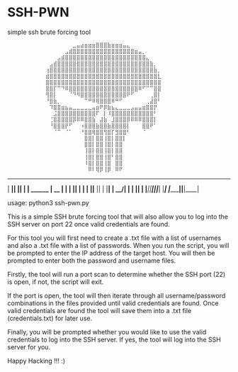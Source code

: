 # SSH-PWN
simple ssh brute forcing tool



                ⠀⠀⠀⠀⠀⠀⠀⣀⣤⣴⣶⣶⣶⣿⣿⣿⣷⣶⣶⣶⣤⣄⠀⠀⠀⠀⠀⠀⠀⠀
                ⠀⠀⠀⠀⠀⣠⣾⣿⣿⣿⣿⣿⣿⣿⣿⣿⣿⣿⣿⣿⣿⣿⣿⣶⣤⡀⠀⠀⠀⠀
                ⠀⠀⠀⣠⣾⣿⣿⣿⣿⣿⣿⣿⣿⣿⣿⣿⣿⣿⣿⣿⣿⣿⣿⣿⣿⣿⣄⠀⠀⠀
                ⠀⣠⣾⣿⣿⣿⣿⣿⣿⣿⣿⣿⣿⣿⣿⣿⣿⣿⣿⣿⣿⣿⣿⣿⣿⣿⣿⣷⡀⠀
                ⢰⣿⣿⣿⣿⣿⣿⣿⣿⣿⣿⣿⣿⣿⣿⣿⣿⣿⣿⣿⣿⣿⣿⣿⣿⣿⣿⣿⣷⡀
                ⣾⣿⣿⣿⣿⣿⣿⣿⣿⣿⣿⣿⣿⣿⣿⣿⣿⣿⣿⣿⣿⣿⣿⣿⣿⣿⣿⣿⣿⣇
                ⣿⣿⣿⣿⣿⣿⣿⣿⣿⣿⣿⣿⣿⣿⣿⣿⣿⣿⣿⣿⣿⣿⣿⣿⣿⣿⣿⣿⣿⣿
                ⣿⣿⡏⠉⠙⠿⣿⣿⣿⣿⣿⣿⣿⣿⣿⣿⣿⣿⣿⣿⣿⣿⣿⣿⠿⠋⠉⠉⣿⣿
                ⢻⣿⡇⠀⠀⠀⠈⠙⠻⣿⣿⣿⣿⣿⣿⣿⣿⣿⣿⣿⣿⠟⠋⠀⠀⠀⠀⢀⣿⡇
                ⠘⣿⣷⡀⠀⠀⠀⠀⠀⠀⠉⠛⠿⢿⣿⣿⣿⠿⠛⠋⠀⠀⠀⠀⠀⠀⢀⣼⣿⠃
                ⠀⠹⣿⣿⣶⣦⣤⣀⣀⣀⣀⣀⣤⣶⠟⡿⣷⣦⣄⣀⣀⣀⣠⣤⣤⣶⣿⣿⡟⠀
                ⠀⠀⣨⣿⣿⣿⣿⣿⣿⣿⣿⣿⣿⠏⠀⡇⠸⣿⣿⣿⣿⣿⣿⣿⣿⣿⣿⣿⠃⠀
                ⠀⢈⣿⣿⣿⣿⣿⡿⠿⠿⣿⣿⣷⠀⣼⣷⠀⣸⣿⣿⣿⡿⠿⠿⠿⣿⣿⣿⡇⠀
                ⠀⠘⣿⣿⣿⡟⠋⠀⠀⠰⣿⣿⣿⣷⣿⣿⣷⣿⣿⣿⣿⡇⠀⠀⠀⣿⣿⠟⠁⠀
                ⠀⠀⠈⠉⠀⠈⠁⠀⠀⠘⣿⣿⢿⣿⣿⢻⣿⡏⣻⣿⣿⠃⠀⠀⠀⠈⠀⠀⠀⠀
                ⠀⠀⠀⠀⠀⠀⠀⠀⠀⠀⣿⣿⡇⣿⣿⢸⣿⡇⣿⣿⡇⠀⠀⠀⠀⠀⠀⠀⠀⠀
                ⠀⠀⠀⠀⠀⠀⠀⠀⠀⠀⣿⣿⡇⣿⣿⢸⣿⡇⣿⣿⠀⠀⠀⠀⠀⠀⠀⠀⠀⠀
                ⠀⠀⠀⠀⠀⠀⠀⠀⠀⠀⢸⣿⡇⣿⣿⢸⣿⡇⣿⣿⠀⠀⠀⠀⠀⠀⠀⠀⠀⠀
                ⠀⠀⠀⠀⠀⠀⠀⠀⠀⠀⢸⣿⡇⣿⣿⢸⣿⠃⣿⣿⠀⠀⠀⠀⠀⠀⠀⠀⠀⠀
                ⠀⠀⠀⠀⠀⠀⠀⠀⠀⠀⠸⣿⡇⣿⣿⢸⣿⠀⣿⣿⠀⠀⠀⠀⠀⠀⠀⠀⠀⠀
                ⠀⠀⠀⠀⠀⠀⠀⠀⠀⠀⠀⠿⠇⢿⡿⢸⡿⠀⠿⠟⠀⠀⠀⠀⠀⠀⠀⠀⠀⠀

 _______  _______  _______            ______  ________  _______
|     __||     __||   |   |  ______  |   __ \|  |  |  ||    |  |
|__     ||__     ||       | |______| |    __/|  |  |  ||       |
|_______||_______||___|___|          |___|   |________||__|____|


usage: python3 ssh-pwn.py


This is a simple SSH brute forcing tool that will also allow you to log into the SSH server on port 22 once valid credentials are found.

For this tool you will first need to create a .txt file with a list of usernames and also a .txt file with a list of passwords.
When you run the script, you will be prompted to enter the IP address of the target host. You will then be prompted to enter both the password and username files.

Firstly, the tool will run a port scan to determine whether the SSH port (22) is open, if not, the script will exit.

If the port is open, the tool will then iterate through all username/password combinations in the files provided until valid credentials are found. 
Once valid credentials are found the tool will save them into a .txt file (credentials<host IP>.txt) for later use.

Finally, you will be prompted whether you would like to use the valid credentials to log into the SSH server. If yes, the tool will log into the SSH server for you.


Happy Hacking !!! :)

